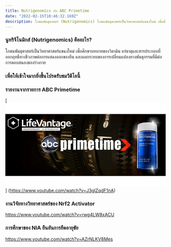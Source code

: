 ```yaml
---
title: Nutrigenomics กับ ABC Primetime
date: "2022-02-15T10:46:32.169Z"
description: โภชนพันธุศาสตร์ (Nutrigenomics) โภชนพันธุศาสตร์เป็นวิทยาศาสตร์แขนงใหม่ เพื่อศึกษาบทบาทของวิตามิน แร่ธาตุและสารประกอบที่ออกฤทธิ์ทางชีวภาพต่อการแสดงออกของยีน และผลกระทบของการเปลี่ยนแปลงทางพันธุกรรมที่มีต่อการตอบสนองของร่างกาย
---
```


### นูทริจีโนมิกส์ (Nutrigenomics) คืออะไร?

โภชนพันธุศาสตร์เป็นวิทยาศาสตร์แขนงใหม่ เพื่อศึกษาบทบาทของวิตามิน แร่ธาตุและสารประกอบที่ออกฤทธิ์ทางชีวภาพต่อการแสดงออกของยีน และผลกระทบของการเปลี่ยนแปลงทางพันธุกรรมที่มีต่อการตอบสนองของร่างกาย

### เพื่อให้เข้าใจมากยิ่งขึ้นโปรดรับชมวีดีโอนี้

### รายงานจากรายการ ABC Primetime
[![ABC Primetime Report](./lifevantageABCprimtime.jpg)]
(https://www.youtube.com/watch?v=J3glZqdF1nA)

### งานวิจัยทางวิทยาศาสตร์ของ Nrf2 Activator
https://www.youtube.com/watch?v=rwg4LW8xACU

### การศึกษาของ NIA ยืนยันการยืดอายุขัย
https://www.youtube.com/watch?v=AZrNLKV8Mes